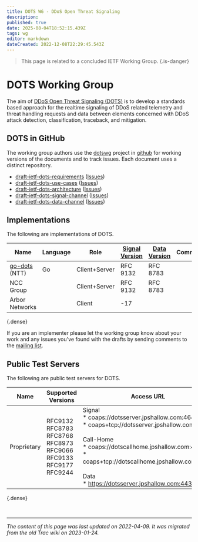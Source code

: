 ```yaml
---
title: DOTS WG - DDoS Open Threat Signaling
description: 
published: true
date: 2025-08-04T18:52:15.439Z
tags: wg
editor: markdown
dateCreated: 2022-12-08T22:29:45.543Z
---
```


> This page is related to a concluded IETF Working Group.
{.is-danger}
# DOTS Working Group

The aim of [DDoS Open Threat Signaling (DOTS)](https://datatracker.ietf.org/wg/dots/about/) is to develop a standards based approach for the realtime signaling of DDoS related telemetry and threat handling requests and data between elements concerned with DDoS attack detection, classification, traceback, and mitigation.

## DOTS in GitHub 
The working group authors use the [dotswg](https://github.com/dotswg/) project in [github](https://github.com/ ) for working versions of the documents and to track issues.  Each document uses a distinct repository.

* [draft-ietf-dots-requirements](https://github.com/dotswg/dots-requirements) ([Issues](https://github.com/dotswg/dots-requirements/issues))
* [draft-ietf-dots-use-cases](https://github.com/dotswg/dots-use-cases) ([Issues](https://github.com/dotswg/dots-use-cases/issues))
* [draft-ietf-dots-architecture](https://github.com/dotswg/dots-architecture) ([Issues](https://github.com/dotswg/dots-architecture/issues))
* [draft-ietf-dots-signal-channel](https://github.com/dotswg/dots-signal-channel) ([Issues](https://github.com/dotswg/dots-signal-channel/issues))
* [draft-ietf-dots-data-channel](https://github.com/dotswg/dots-data-channel) ([Issues](https://github.com/dotswg/dots-data-channel/issues))

## Implementations 

The following are implementations of DOTS.

| **Name** | **Language** | **Role** | [Signal Version](https://datatracker.ietf.org/doc/draft-ietf-dots-signal-channel/) | [Data Version](https://datatracker.ietf.org/doc/draft-ietf-dots-data-channel/) | **Comments/Features/Limitations** |  
| --- | --- | --- | --- | --- | --- |
| [go-dots](https://github.com/nttdots/go-dots) (NTT) |  Go  |  Client+Server  |  RFC 9132  |  RFC 8783  | |
| NCC Group | | Client+Server |  RFC 9132  |  RFC 8783  | |
| Arbor Networks | | Client |  -17  |  | |
{.dense}

If you are an implementer please let the working group know about your work and any issues you've found with the drafts by sending comments to the [mailing list](https://www.ietf.org/mailman/listinfo/dots ).

## Public Test Servers  
The following are public test servers for DOTS.

| **Name** | **Supported Versions** | **Access URL** | **Comments/Features/Limitations **|  
| --- | --- | --- | --- |
| Proprietary|  RFC9132 <br /> RFC8783 <br /> RFC8768 <br /> RFC8973 <br /> RFC9066 <br /> RFC9133 <br /> RFC9177 <br /> RFC9244 | Signal <br /> * coaps://dotsserver.jpshallow.com:4646 <br /> * coaps+tcp://dotsserver.jpshallow.com:4646 <br /><br /> Call-Home <br /> * coaps://dotscallhome.jpshallow.com:4647 <br /> * coaps+tcp://dotscallhome.jpshallow.com:4647 <br /> <br /> Data <br /> * https://dotsserver.jpshallow.com:443 | PKI support: Use Client and CA Certificates from [Certificates](https://github.com/nttdots/go-dots/tree/master/certs) for access <br /> Mitigation requests for 1.1.1.69, 1.1.1.71, and 1.1.2.0/24 supported |
{.dense}

&nbsp;
&nbsp;
&nbsp;

---

*The content of this page was last updated on 2022-04-09. It was migrated from the old Trac wiki on 2023-01-24.*
